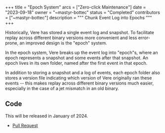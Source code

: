 +++
title = "Epoch System"
arcs = ["Zero-click Maintenance"]
date = "2023-09-18"
owner = "~mastyr-bottec"
status = "Completed"
contributors = ["~mastyr-bottec"]
description = """
Chunk Event Log into Epochs
"""
+++

Historically, Vere has stored a single event log and snapshot.  To 
facilitate replay across different binary versions more convenient 
and less error-prone, an improved design is the "epoch" system.

In the epoch system, Vere breaks up the event log into "epoch"s, where an epoch
represents a snapshot and some events after that snapshot. An epoch lives in its
own folder, named after the first event in that epoch.

In addition to storing a snapshot and a log of events, each epoch folder also
stores a version file indicating which version of Vere originally ran these
events -- this makes replay across different binary versions much easier,
especially in the case of a jet mismatch in an old binary.
  
## Code

This will be released in January of 2024.

- [Pull Request](https://github.com/urbit/vere/pull/459)
